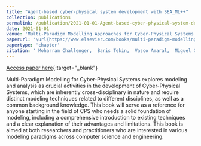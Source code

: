 ```yaml
---
title: "Agent-based cyber-physical system development with SEA_ML++"
collection: publications
permalink: /publication/2021-01-01-Agent-based-cyber-physical-system-development-with-SEA_ML
date: 2021-01-01
venue: 'Multi-Paradigm Modelling Approaches for Cyber-Physical Systems'
paperurl: '\url{https://www.elsevier.com/books/multi-paradigm-modelling-approaches-for-cyber-physical-systems/tekinerdogan/978-0-12-819105-7}'
papertype: 'chapter'
citation: ' Moharram Challenger,  Baris Tekin,  Vasco Amaral,  Miguel Goulão,  Geylani Kardas, &quot;Agent-based cyber-physical system development with SEA_ML++.&quot; Multi-Paradigm Modelling Approaches for Cyber-Physical Systems, 2021.'
---
```

[Access paper here](\url{https://www.elsevier.com/books/multi-paradigm-modelling-approaches-for-cyber-physical-systems/tekinerdogan/978-0-12-819105-7}){:target="_blank"}

Multi-Paradigm Modelling for Cyber-Physical Systems explores modeling and analysis as crucial activities in the development of Cyber-Physical Systems, which are inherently cross-disciplinary in nature and require distinct modeling techniques related to different disciplines, as well as a common background knowledge. This book will serve as a reference for anyone starting in the field of CPS who needs a solid foundation of modeling, including a comprehensive introduction to existing techniques and a clear explanation of their advantages and limitations. This book is aimed at both researchers and practitioners who are interested in various modeling paradigms across computer science and engineering.
